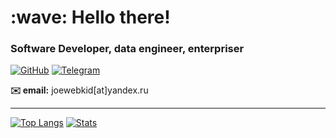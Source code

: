 <h1 align="left" id="dima-title">:wave: Hello there!</h1>
<h3 align="left">Software Developer, data engineer, enterpriser </h3>

[![GitHub](https://img.shields.io/badge/GitHub-100000?style=for-the-badge&logo=github&logoColor=white)](https://github.com/joewebkid)
[![Telegram](https://img.shields.io/badge/Telegram-2CA5E0?style=for-the-badge&logo=telegram&logoColor=white)](https://t.me/hesher92)


**✉️ email:** joewebkid[at]yandex.ru

---

[![Top Langs](https://github-readme-stats.vercel.app/api/top-langs/?username=joewebkid&layout=compact&langs_count=8&hide=jupyternotebook)](https://github.com/anuraghazra/github-readme-stats)
[![Stats](https://github-readme-stats.vercel.app/api?username=joewebkid&count_private=true&include_all_commits=true&disable_animations=true&hide_rank=true&show_icons=true&custom_title=Stats&show_icons=true)](https://github.com/anuraghazra/github-readme-stats) 
